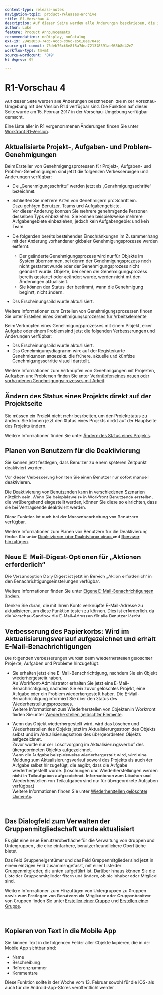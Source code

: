 ```yaml
---
content-type: release-notes
navigation-topic: product-releases-archive
title: R1-Vorschau 4
description: Auf dieser Seite werden alle Änderungen beschrieben, die in der Vorschau-Umgebung mit der Version R1.4 verfügbar sind. Die Funktion auf dieser Seite wurde am 15. Februar 2017 in der Vorschau-Umgebung verfügbar gemacht.
author: Luke
feature: Product Announcements
recommendations: noDisplay, noCatalog
exl-id: 2945e058-74dd-4cc3-9d6c-e5618ee7041c
source-git-commit: 76deb76c66e8f8a7dea721378591ae035b8d42e7
workflow-type: tm+mt
source-wordcount: '849'
ht-degree: 0%

---
```


# R1-Vorschau 4

Auf dieser Seite werden alle Änderungen beschrieben, die in der Vorschau-Umgebung mit der Version R1.4 verfügbar sind. Die Funktion auf dieser Seite wurde am 15. Februar 2017 in der Vorschau-Umgebung verfügbar gemacht.

Eine Liste aller in R1 vorgenommenen Änderungen finden Sie unter [Workfront R1-Version](../../../../product-announcements/product-releases/quarterly-release-archive/r1-release-activity/workfront-r1-release.md).

## Aktualisierte Projekt-, Aufgaben- und Problem-Genehmigungen

Beim Erstellen von Genehmigungsprozessen für Projekt-, Aufgaben- und Problem-Genehmigungen sind jetzt die folgenden Verbesserungen und Änderungen verfügbar: 

* Die „Genehmigungsschritte“ werden jetzt als „Genehmigungsschritte“ bezeichnet.
* Schließen Sie mehrere Arten von Genehmigern pro Schritt ein.\
  Dazu gehören Benutzer, Teams und Aufgabengebiete.\
  Vor dieser Änderung konnten Sie mehrere genehmigende Personen desselben Typs einbeziehen. Sie können beispielsweise mehrere Aufgabengebiete einbeziehen, jedoch kein Aufgabengebiet und kein Team.

* Die folgenden bereits bestehenden Einschränkungen im Zusammenhang mit der Änderung vorhandener globaler Genehmigungsprozesse wurden entfernt:

   * Der geänderte Genehmigungsprozess wird nur für Objekte im System übernommen, bei denen der Genehmigungsprozess noch nicht gestartet wurde oder der Genehmigungsprozess nicht geändert wurde. Objekte, bei denen der Genehmigungsprozess bereits gestartet oder geändert wurde, werden nicht mit den Änderungen aktualisiert.
   * Sie können den Status, der bestimmt, wann die Genehmigung beginnt, nicht ändern.

* Das Erscheinungsbild wurde aktualisiert.

Weitere Informationen zum Erstellen von Genehmigungsprozessen finden Sie unter [Erstellen eines Genehmigungsprozesses für Arbeitselemente](../../../../administration-and-setup/customize-workfront/configure-approval-milestone-processes/create-approval-processes.md).

Beim Verknüpfen eines Genehmigungsprozesses mit einem Projekt, einer Aufgabe oder einem Problem sind jetzt die folgenden Verbesserungen und Änderungen verfügbar:

* Das Erscheinungsbild wurde aktualisiert.
* Das Genehmigungsdiagramm wird auf der Registerkarte Genehmigungen angezeigt, die frühere, aktuelle und künftige Genehmigungsschritte visuell darstellt.

Weitere Informationen zum Verknüpfen von Genehmigungen mit Projekten, Aufgaben und Problemen finden Sie unter [Verknüpfen eines neuen oder vorhandenen Genehmigungsprozesses mit Arbeit](../../../../review-and-approve-work/manage-approvals/associate-approval-with-work.md).

## Ändern des Status eines Projekts direkt auf der Projektseite

Sie müssen ein Projekt nicht mehr bearbeiten, um den Projektstatus zu ändern. Sie können jetzt den Status eines Projekts direkt auf der Hauptseite des Projekts ändern.

Weitere Informationen finden Sie unter [Ändern des Status eines Projekts](../../../../manage-work/projects/manage-projects/change-project-status.md).

## Planen von Benutzern für die Deaktivierung

Sie können jetzt festlegen, dass Benutzer zu einem späteren Zeitpunkt deaktiviert werden.

Vor dieser Verbesserung konnten Sie einen Benutzer nur sofort manuell deaktivieren.

Die Deaktivierung von Benutzenden kann in verschiedenen Szenarien nützlich sein. Wenn Sie beispielsweise in Workfront Benutzende erstellen, die vorübergehend eingestellt werden, können Sie diese so einrichten, dass sie bei Vertragsende deaktiviert werden.

Diese Funktion ist auch bei der Massenbearbeitung von Benutzern verfügbar. 

Weitere Informationen zum Planen von Benutzern für die Deaktivierung finden Sie unter [Deaktivieren oder Reaktivieren eines ](../../../../administration-and-setup/add-users/create-and-manage-users/deactivate-a-user.md) und [Benutzer hinzufügen](../../../../administration-and-setup/add-users/create-and-manage-users/add-users.md).

## Neue E-Mail-Digest-Optionen für „Aktionen erforderlich“

Die Versandoption Daily Digest ist jetzt im Bereich „Aktion erforderlich“ in den Benachrichtigungseinstellungen verfügbar.

Weitere Informationen finden Sie unter [Eigene E-Mail-Benachrichtigungen ändern](../../../../workfront-basics/using-notifications/activate-or-deactivate-your-own-event-notifications.md).

Denken Sie daran, die mit Ihrem Konto verknüpfte E-Mail-Adresse zu aktualisieren, um diese Funktion testen zu können. Dies ist erforderlich, da die Vorschau-Sandbox die E-Mail-Adressen für alle Benutzer löscht.

## Verbesserung des Papierkorbs: Wird im Aktualisierungsverlauf aufgezeichnet und erhält E-Mail-Benachrichtigungen

Die folgenden Verbesserungen wurden beim Wiederherstellen gelöschter Projekte, Aufgaben und Probleme hinzugefügt:

* Sie erhalten jetzt eine E-Mail-Benachrichtigung, nachdem Sie ein Objekt wiederhergestellt haben.\
  Als Workfront-Administrator erhalten Sie jetzt eine E-Mail-Benachrichtigung, nachdem Sie ein zuvor gelöschtes Projekt, eine Aufgabe oder ein Problem wiederhergestellt haben. Die E-Mail-Benachrichtigung informiert Sie über den Status des Wiederherstellungsprozesses.\
  Weitere Informationen zum Wiederherstellen von Objekten in Workfront finden Sie unter [Wiederherstellen gelöschter Elemente](../../../../administration-and-setup/manage-workfront/manage-deleted-items/restore-deleted-items.md).

* Wenn das Objekt wiederhergestellt wird, wird das Löschen und Wiederherstellen des Objekts jetzt im Aktualisierungsstrom des Objekts selbst und im Aktualisierungsstrom des übergeordneten Objekts aufgezeichnet.\
  Zuvor wurde nur der Löschvorgang im Aktualisierungsverlauf des übergeordneten Objekts aufgezeichnet.\
  Wenn die Aufgabe beispielsweise wiederhergestellt wird, wird eine Meldung zum Aktualisierungsverlauf sowohl des Projekts als auch der Aufgabe selbst hinzugefügt, die angibt, dass die Aufgabe wiederhergestellt wurde. (Löschungen und Wiederherstellungen werden nicht in Teilaufgaben aufgezeichnet. Informationen zum Löschen und Wiederherstellen von Teilaufgaben sind nur für übergeordnete Aufgaben verfügbar.)\
  Weitere Informationen finden Sie unter [Wiederherstellen gelöschter Elemente](../../../../administration-and-setup/manage-workfront/manage-deleted-items/restore-deleted-items.md).

 

## Das Dialogfeld zum Verwalten der Gruppenmitgliedschaft wurde aktualisiert

Es gibt eine neue Benutzeroberfläche für die Verwaltung von Gruppen und Untergruppen , die eine einfachere, benutzerfreundlichere Oberfläche bietet.

Das Feld Gruppeneigentümer und das Feld Gruppenmitglieder sind jetzt in einem einzigen Feld zusammengefasst, mit einer Liste der Gruppenmitglieder, die unten aufgeführt ist. Darüber hinaus können Sie die Liste der Gruppenmitglieder filtern und ändern, ob sie Inhaber oder Mitglied sind. 

Weitere Informationen zum Hinzufügen von Untergruppen zu Gruppen sowie zum Festlegen von Benutzern als Mitglieder oder Gruppenbesitzer von Gruppen finden Sie unter [Erstellen einer Gruppe](../../../../administration-and-setup/manage-groups/create-and-manage-groups/create-a-group.md) und [Erstellen einer Gruppe](../../../../administration-and-setup/manage-groups/create-and-manage-groups/create-a-group.md). 

 

## Kopieren von Text in die Mobile App

Sie können Text in die folgenden Felder aller Objekte kopieren, die in der Mobile App sichtbar sind:

* Name
* Beschreibung
* Referenznummer
* Kommentare

Diese Funktion sollte in der Woche vom 13. Februar sowohl für die iOS- als auch für die Android-App-Stores veröffentlicht werden.
